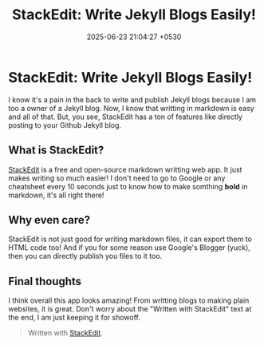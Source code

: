 ﻿---
title: "StackEdit: Write Jekyll Blogs Easily!"
date: 2025-06-23 21:04:27 +0530
image: https://lh3.googleusercontent.com/d/18ZcDoqc_RblgR8DZSlMs5YlE-0EaGHpk
categories: [Software, WebApp]
tags: [stackedit]
---

# StackEdit: Write Jekyll Blogs Easily!

I know it's a pain in the back to write and publish Jekyll blogs because I am too a owner of a Jekyll blog. Now, I know that writting in markdown is easy and all of that. But, you see, StackEdit has  a ton of features like directly posting to your Github Jekyll blog.

## What is StackEdit?
[StackEdit](https://stackedit.io) is a free and open-source markdown writting web app. It just makes writing so much easier! I don't need to go to Google or any cheatsheet every 10 seconds just to know how to make somthing **bold** in markdown, it's all right there!

## Why even care?
StackEdit is not just good for writing markdown files, it can export them to HTML code too! And if you for some reason use Google's Blogger (yuck), then you can directly publish you files to it too.

## Final thoughts
I think overall this app looks amazing! From writting blogs to making plain websites, it is great. Don't worry about the "Written with StackEdit" text at the end, I am just keeping it for showoff.

> Written with [StackEdit](https://stackedit.io/).
